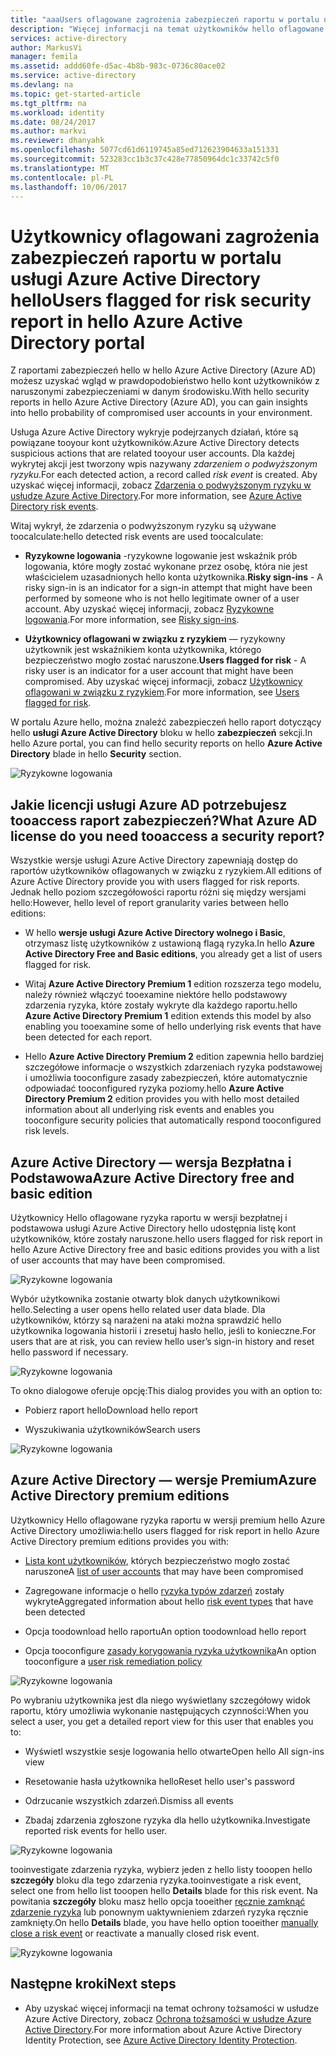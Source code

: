 ```yaml
---
title: "aaaUsers oflagowane zagrożenia zabezpieczeń raportu w portalu usługi Azure Active Directory hello | Dokumentacja firmy Microsoft"
description: "Więcej informacji na temat użytkowników hello oflagowane zagrożenia zabezpieczeń raportu w portalu usługi Azure Active Directory hello"
services: active-directory
author: MarkusVi
manager: femila
ms.assetid: addd60fe-d5ac-4b8b-983c-0736c80ace02
ms.service: active-directory
ms.devlang: na
ms.topic: get-started-article
ms.tgt_pltfrm: na
ms.workload: identity
ms.date: 08/24/2017
ms.author: markvi
ms.reviewer: dhanyahk
ms.openlocfilehash: 5077cd61d6119745a85ed712623904633a151331
ms.sourcegitcommit: 523283cc1b3c37c428e77850964dc1c33742c5f0
ms.translationtype: MT
ms.contentlocale: pl-PL
ms.lasthandoff: 10/06/2017
---
```

# <a name="users-flagged-for-risk-security-report-in-hello-azure-active-directory-portal"></a><span data-ttu-id="5cfee-103">Użytkownicy oflagowani zagrożenia zabezpieczeń raportu w portalu usługi Azure Active Directory hello</span><span class="sxs-lookup"><span data-stu-id="5cfee-103">Users flagged for risk security report in hello Azure Active Directory portal</span></span>

<span data-ttu-id="5cfee-104">Z raportami zabezpieczeń hello w hello Azure Active Directory (Azure AD) możesz uzyskać wgląd w prawdopodobieństwo hello kont użytkowników z naruszonymi zabezpieczeniami w danym środowisku.</span><span class="sxs-lookup"><span data-stu-id="5cfee-104">With hello security reports in hello Azure Active Directory (Azure AD), you can gain insights into hello probability of compromised user accounts in your environment.</span></span> 

<span data-ttu-id="5cfee-105">Usługa Azure Active Directory wykryje podejrzanych działań, które są powiązane tooyour kont użytkowników.</span><span class="sxs-lookup"><span data-stu-id="5cfee-105">Azure Active Directory detects suspicious actions that are related tooyour user accounts.</span></span> <span data-ttu-id="5cfee-106">Dla każdej wykrytej akcji jest tworzony wpis nazywany *zdarzeniem o podwyższonym ryzyku*.</span><span class="sxs-lookup"><span data-stu-id="5cfee-106">For each detected action, a record called *risk event* is created.</span></span> <span data-ttu-id="5cfee-107">Aby uzyskać więcej informacji, zobacz [Zdarzenia o podwyższonym ryzyku w usłudze Azure Active Directory](active-directory-identity-protection-risk-events.md).</span><span class="sxs-lookup"><span data-stu-id="5cfee-107">For more information, see [Azure Active Directory risk events](active-directory-identity-protection-risk-events.md).</span></span> 

<span data-ttu-id="5cfee-108">Witaj wykrył, że zdarzenia o podwyższonym ryzyku są używane toocalculate:</span><span class="sxs-lookup"><span data-stu-id="5cfee-108">hello detected risk events are used toocalculate:</span></span>

- <span data-ttu-id="5cfee-109">**Ryzykowne logowania** -ryzykowne logowanie jest wskaźnik prób logowania, które mogły zostać wykonane przez osobę, która nie jest właścicielem uzasadnionych hello konta użytkownika.</span><span class="sxs-lookup"><span data-stu-id="5cfee-109">**Risky sign-ins** - A risky sign-in is an indicator for a sign-in attempt that might have been performed by someone who is not hello legitimate owner of a user account.</span></span> <span data-ttu-id="5cfee-110">Aby uzyskać więcej informacji, zobacz [Ryzykowne logowania](active-directory-identityprotection.md#risky-sign-ins).</span><span class="sxs-lookup"><span data-stu-id="5cfee-110">For more information, see [Risky sign-ins](active-directory-identityprotection.md#risky-sign-ins).</span></span> 

- <span data-ttu-id="5cfee-111">**Użytkownicy oflagowani w związku z ryzykiem** — ryzykowny użytkownik jest wskaźnikiem konta użytkownika, którego bezpieczeństwo mogło zostać naruszone.</span><span class="sxs-lookup"><span data-stu-id="5cfee-111">**Users flagged for risk** - A risky user is an indicator for a user account that might have been compromised.</span></span> <span data-ttu-id="5cfee-112">Aby uzyskać więcej informacji, zobacz [Użytkownicy oflagowani w związku z ryzykiem](active-directory-identityprotection.md#users-flagged-for-risk).</span><span class="sxs-lookup"><span data-stu-id="5cfee-112">For more information, see [Users flagged for risk](active-directory-identityprotection.md#users-flagged-for-risk).</span></span>  

<span data-ttu-id="5cfee-113">W portalu Azure hello, można znaleźć zabezpieczeń hello raport dotyczący hello **usługi Azure Active Directory** bloku w hello **zabezpieczeń** sekcji.</span><span class="sxs-lookup"><span data-stu-id="5cfee-113">In hello Azure portal, you can find hello security reports on hello **Azure Active Directory** blade in hello **Security** section.</span></span>  

![Ryzykowne logowania](./media/active-directory-reporting-security-user-at-risk/10.png)



## <a name="what-azure-ad-license-do-you-need-tooaccess-a-security-report"></a><span data-ttu-id="5cfee-115">Jakie licencji usługi Azure AD potrzebujesz tooaccess raport zabezpieczeń?</span><span class="sxs-lookup"><span data-stu-id="5cfee-115">What Azure AD license do you need tooaccess a security report?</span></span>  

<span data-ttu-id="5cfee-116">Wszystkie wersje usługi Azure Active Directory zapewniają dostęp do raportów użytkowników oflagowanych w związku z ryzykiem.</span><span class="sxs-lookup"><span data-stu-id="5cfee-116">All editions of Azure Active Directory provide you with users flagged for risk reports.</span></span>  
<span data-ttu-id="5cfee-117">Jednak hello poziom szczegółowości raportu różni się między wersjami hello:</span><span class="sxs-lookup"><span data-stu-id="5cfee-117">However, hello level of report granularity varies between hello editions:</span></span> 

- <span data-ttu-id="5cfee-118">W hello **wersje usługi Azure Active Directory wolnego i Basic**, otrzymasz listę użytkowników z ustawioną flagą ryzyka.</span><span class="sxs-lookup"><span data-stu-id="5cfee-118">In hello **Azure Active Directory Free and Basic editions**, you already get a list of users flagged for risk.</span></span> 

- <span data-ttu-id="5cfee-119">Witaj **Azure Active Directory Premium 1** edition rozszerza tego modelu, należy również włączyć tooexamine niektóre hello podstawowy zdarzenia ryzyka, które zostały wykryte dla każdego raportu.</span><span class="sxs-lookup"><span data-stu-id="5cfee-119">hello **Azure Active Directory Premium 1** edition extends this model by also enabling you tooexamine some of hello underlying risk events that have been detected for each report.</span></span> 

- <span data-ttu-id="5cfee-120">Hello **Azure Active Directory Premium 2** edition zapewnia hello bardziej szczegółowe informacje o wszystkich zdarzeniach ryzyka podstawowej i umożliwia tooconfigure zasady zabezpieczeń, które automatycznie odpowiadać tooconfigured ryzyka poziomy.</span><span class="sxs-lookup"><span data-stu-id="5cfee-120">hello **Azure Active Directory Premium 2** edition provides you with hello most detailed information about all underlying risk events and enables you tooconfigure security policies that automatically respond tooconfigured risk levels.</span></span>



## <a name="azure-active-directory-free-and-basic-edition"></a><span data-ttu-id="5cfee-121">Azure Active Directory — wersja Bezpłatna i Podstawowa</span><span class="sxs-lookup"><span data-stu-id="5cfee-121">Azure Active Directory free and basic edition</span></span>

<span data-ttu-id="5cfee-122">Użytkownicy Hello oflagowane ryzyka raportu w wersji bezpłatnej i podstawowa usługi Azure Active Directory hello udostępnia listę kont użytkowników, które zostały naruszone.</span><span class="sxs-lookup"><span data-stu-id="5cfee-122">hello users flagged for risk report in hello Azure Active Directory free and basic editions provides you with a list of user accounts that may have been compromised.</span></span> 


![Ryzykowne logowania](./media/active-directory-reporting-security-user-at-risk/03.png)

<span data-ttu-id="5cfee-124">Wybór użytkownika zostanie otwarty blok danych użytkownikowi hello.</span><span class="sxs-lookup"><span data-stu-id="5cfee-124">Selecting a user opens hello related user data blade.</span></span>
<span data-ttu-id="5cfee-125">Dla użytkowników, którzy są narażeni na ataki można sprawdzić hello użytkownika logowania historii i zresetuj hasło hello, jeśli to konieczne.</span><span class="sxs-lookup"><span data-stu-id="5cfee-125">For users that are at risk, you can review hello user’s sign-in history and reset hello password if necessary.</span></span>

![Ryzykowne logowania](./media/active-directory-reporting-security-user-at-risk/46.png)


<span data-ttu-id="5cfee-127">To okno dialogowe oferuje opcję:</span><span class="sxs-lookup"><span data-stu-id="5cfee-127">This dialog provides you with an option to:</span></span>

- <span data-ttu-id="5cfee-128">Pobierz raport hello</span><span class="sxs-lookup"><span data-stu-id="5cfee-128">Download hello report</span></span>

- <span data-ttu-id="5cfee-129">Wyszukiwania użytkowników</span><span class="sxs-lookup"><span data-stu-id="5cfee-129">Search users</span></span>

![Ryzykowne logowania](./media/active-directory-reporting-security-user-at-risk/16.png)


## <a name="azure-active-directory-premium-editions"></a><span data-ttu-id="5cfee-131">Azure Active Directory — wersje Premium</span><span class="sxs-lookup"><span data-stu-id="5cfee-131">Azure Active Directory premium editions</span></span>

<span data-ttu-id="5cfee-132">Użytkownicy Hello oflagowane ryzyka raportu w wersji premium hello Azure Active Directory umożliwia:</span><span class="sxs-lookup"><span data-stu-id="5cfee-132">hello users flagged for risk report in hello Azure Active Directory premium editions provides you with:</span></span>

- <span data-ttu-id="5cfee-133">[Lista kont użytkowników](active-directory-identityprotection.md#users-flagged-for-risk), których bezpieczeństwo mogło zostać naruszone</span><span class="sxs-lookup"><span data-stu-id="5cfee-133">A [list of user accounts](active-directory-identityprotection.md#users-flagged-for-risk) that may have been compromised</span></span> 

- <span data-ttu-id="5cfee-134">Zagregowane informacje o hello [ryzyka typów zdarzeń](active-directory-identity-protection-risk-events.md) zostały wykryte</span><span class="sxs-lookup"><span data-stu-id="5cfee-134">Aggregated information about hello [risk event types](active-directory-identity-protection-risk-events.md) that have been detected</span></span>

- <span data-ttu-id="5cfee-135">Opcja toodownload hello raportu</span><span class="sxs-lookup"><span data-stu-id="5cfee-135">An option toodownload hello report</span></span>

- <span data-ttu-id="5cfee-136">Opcja tooconfigure [zasady korygowania ryzyka użytkownika](active-directory-identityprotection.md#user-risk-security-policy)</span><span class="sxs-lookup"><span data-stu-id="5cfee-136">An option tooconfigure a [user risk remediation policy](active-directory-identityprotection.md#user-risk-security-policy)</span></span>  


![Ryzykowne logowania](./media/active-directory-reporting-security-user-at-risk/71.png)

<span data-ttu-id="5cfee-138">Po wybraniu użytkownika jest dla niego wyświetlany szczegółowy widok raportu, który umożliwia wykonanie następujących czynności:</span><span class="sxs-lookup"><span data-stu-id="5cfee-138">When you select a user, you get a detailed report view for this user that enables you to:</span></span>

- <span data-ttu-id="5cfee-139">Wyświetl wszystkie sesje logowania hello otwarte</span><span class="sxs-lookup"><span data-stu-id="5cfee-139">Open hello All sign-ins view</span></span>

- <span data-ttu-id="5cfee-140">Resetowanie hasła użytkownika hello</span><span class="sxs-lookup"><span data-stu-id="5cfee-140">Reset hello user's password</span></span>

- <span data-ttu-id="5cfee-141">Odrzucanie wszystkich zdarzeń.</span><span class="sxs-lookup"><span data-stu-id="5cfee-141">Dismiss all events</span></span>

- <span data-ttu-id="5cfee-142">Zbadaj zdarzenia zgłoszone ryzyka dla hello użytkownika.</span><span class="sxs-lookup"><span data-stu-id="5cfee-142">Investigate reported risk events for hello user.</span></span> 


![Ryzykowne logowania](./media/active-directory-reporting-security-user-at-risk/324.png)


<span data-ttu-id="5cfee-144">tooinvestigate zdarzenia ryzyka, wybierz jeden z hello listy tooopen hello **szczegóły** bloku dla tego zdarzenia ryzyka.</span><span class="sxs-lookup"><span data-stu-id="5cfee-144">tooinvestigate a risk event, select one from hello list tooopen hello **Details** blade for this risk event.</span></span> <span data-ttu-id="5cfee-145">Na powitania **szczegóły** bloku masz hello opcja tooeither [ręcznie zamknąć zdarzenie ryzyka](active-directory-identityprotection.md#closing-risk-events-manually) lub ponownym uaktywnieniem zdarzeń ryzyka ręcznie zamknięty.</span><span class="sxs-lookup"><span data-stu-id="5cfee-145">On hello **Details** blade, you have hello option tooeither [manually close a risk event](active-directory-identityprotection.md#closing-risk-events-manually) or reactivate a manually closed risk event.</span></span> 


![Ryzykowne logowania](./media/active-directory-reporting-security-user-at-risk/325.png)



## <a name="next-steps"></a><span data-ttu-id="5cfee-147">Następne kroki</span><span class="sxs-lookup"><span data-stu-id="5cfee-147">Next steps</span></span>

- <span data-ttu-id="5cfee-148">Aby uzyskać więcej informacji na temat ochrony tożsamości w usłudze Azure Active Directory, zobacz [Ochrona tożsamości w usłudze Azure Active Directory](active-directory-identityprotection.md).</span><span class="sxs-lookup"><span data-stu-id="5cfee-148">For more information about Azure Active Directory Identity Protection, see [Azure Active Directory Identity Protection](active-directory-identityprotection.md).</span></span>

